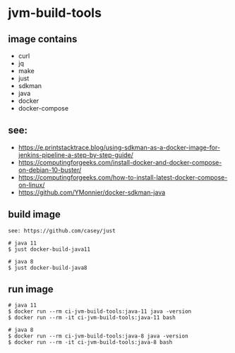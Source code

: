 # jvm-build-tools

## image contains

- curl
- jq
- make
- just
- sdkman
- java
- docker
- docker-compose

## see:

- https://e.printstacktrace.blog/using-sdkman-as-a-docker-image-for-jenkins-pipeline-a-step-by-step-guide/
- https://computingforgeeks.com/install-docker-and-docker-compose-on-debian-10-buster/
- https://computingforgeeks.com/how-to-install-latest-docker-compose-on-linux/
- https://github.com/YMonnier/docker-sdkman-java

## build image
```
see: https://github.com/casey/just

# java 11
$ just docker-build-java11

# java 8
$ just docker-build-java8

```

## run image
```
# java 11
$ docker run --rm ci-jvm-build-tools:java-11 java -version
$ docker run --rm -it ci-jvm-build-tools:java-11 bash

# java 8
$ docker run --rm ci-jvm-build-tools:java-8 java -version
$ docker run --rm -it ci-jvm-build-tools:java-8 bash

```

